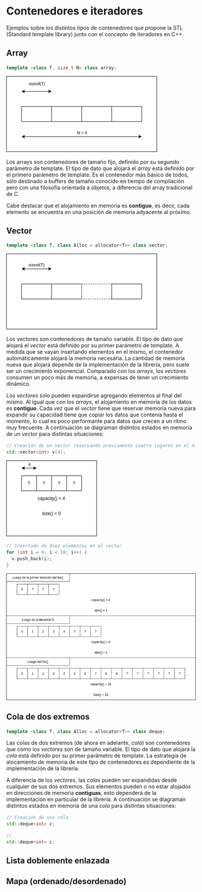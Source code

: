 # Contenedores e iteradores

Ejemplos sobre los distintos tipos de contenedores que propone la STL (Standard template library) junto con el concepto de iteradores en C++.

## Array

```c++
template <class T, size_t N> class array;
```

![Disposicion en memoria](diagramas/array-memoria.png)

Los arrays son contenedores de tamaño fijo, definido por su segundo parámetro de template. El tipo de dato que alojará el *array* está definido por el primero parámetro de template. Es el contenedor más básico de todos, sólo destinado a buffers de tamaño conocido en tiempo de compilación pero con una filosofía orientada a objetos, a diferencia del array tradicional de C.

Cabe destacar que el alojamiento en memoria es **contiguo**, es decir, cada elemento se encuentra en una posición de memoria adyacente al próximo.

## Vector

```c++
template <class T, class Alloc = allocator<T>> class vector;
```

![Disposicion en memoria](diagramas/vector-1.png)

Los vectores son contenedores de tamaño variable. El tipo de dato que alojará el *vector* está definido por su primer parámetro de template. A medida que se vayan insertando elementos en el mismo, el contenedor automáticamente alojará la memoria necesaria. La cantidad de memoria nueva que alojará depende de la implementación de la librería, pero suele ser un crecimiento exponencial. Comparado con los *arrays*, los *vectores* consumen un poco más de memoria, a expensas de tener un crecimiento dinámico.

Los *vectores* solo pueden expandirse agregando elementos al final del mismo. Al igual que con los *arrays*, el alojamiento en memoria de los datos es **contiguo**. Cada vez que el *vector* tiene que reservar memoria nueva para expandir su capacidad tiene que copiar los datos que contenía hasta el momento, lo cual es poco performante para datos que crecen a un ritmo muy frecuente. A continuación se diagraman distintos estados en memoria de un *vector* para distintas situaciones:

```c++
// Creación de un vector reservando previamente cuatro lugares en el mismo
std::vector<int> v(4);
```

![Reserva previa](diagramas/vector-2.png)

```c++
// Insertado de diez elementos en el vector
for (int i = 0; i < 10; i++) {
  v.push_back(i);
}
```

![Expansion](diagramas/vector-3.png)

## Cola de dos extremos

```c++
template <class T, class Alloc = allocator<T>> class deque;
```

Las colas de dos extremos (de ahora en adelante, *cola*) son contenedores que como los *vectores* son de tamaño variable. El tipo de dato que alojará la *cola* está definido por su primer parámetro de template. La estrategia de alocamiento de memoria de este tipo de contenedores es dependiente de la implementación de la librería.

A diferencia de los *vectores*, las *colas* pueden ser expandidas desde cualquier de sus dos extremos. Sus elementos pueden o no estar alojados en direcciones de memoria **contiguas**, esto dependerá de la implementación en particular de la librería. A continuación se diagraman distintos estados en memoria de una *cola* para distintas situaciones:

```c++
// Creación de una cola
std::deque<int> c;
```

```c++
// 
std::deque<int> c;
```

## Lista doblemente enlazada



## Mapa (ordenado/desordenado)


